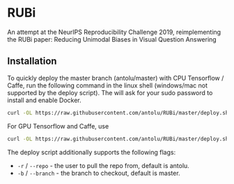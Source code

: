 # RUBi
An attempt at the NeurIPS Reproducibility Challenge 2019, reimplementing the RUBi paper: Reducing Unimodal Biases in Visual Question Answering

## Installation

To quickly deploy the master branch (antolu/master) with CPU Tensorflow / Caffe, run the following command in the linux shell (windows/mac not supported by the deploy script). The will ask for your sudo password to install and enable Docker. 

``` bash
curl -OL https://raw.githubusercontent.com/antolu/RUBi/master/deploy.sh && bash deploy.sh
```

For GPU Tensorflow and Caffe, use 

``` bash
curl -OL https://raw.githubusercontent.com/antolu/RUBi/master/deploy.sh && bash deploy.sh --runtime nvidia
```

The deploy script additionally supports the following flags:
* `-r` / `--repo` - the user to pull the repo from, default is antolu.
* `-b` / `--branch` - the branch to checkout, default is master. 

